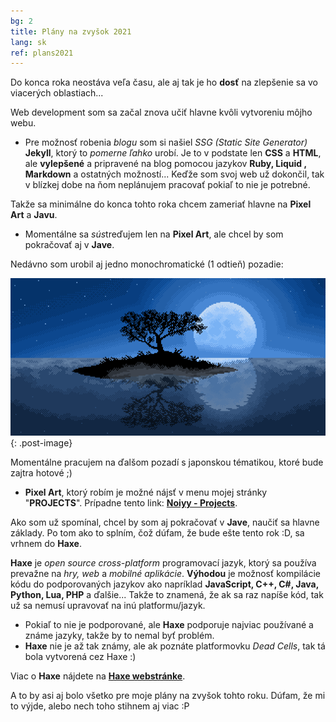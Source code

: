 ```yaml
---
bg: 2
title: Plány na zvyšok 2021
lang: sk
ref: plans2021
---
```

Do konca roka neostáva veľa času, ale aj tak je ho **dosť** na zlepšenie sa vo viacerých oblastiach...

Web development som sa začal znova učiť hlavne kvôli vytvoreniu môjho webu. 
- Pre možnosť robenia *blogu* som si našiel *SSG (Static Site Generator)* **Jekyll**, ktorý to *pomerne ľahko* urobí. Je to v podstate len **CSS** a **HTML**, ale **vylepšené** a pripravené na blog pomocou jazykov **Ruby, Liquid , Markdown** a ostatných možností...
Keďže som svoj web už dokončil, tak v blízkej dobe na ňom neplánujem pracovať pokiaľ to nie je potrebné. 

Takže sa minimálne do konca tohto roka chcem zameriať hlavne na **Pixel Art** a **Javu**.
- Momentálne sa *sús*treďujem len na **Pixel Art**, ale chcel by som pokračovať aj v **Jave**.

Nedávno som urobil aj jedno monochromatické (1 odtieň) pozadie:

![Ostrov a mesiac cez noc monochromatické pozadie](/assets/images/island_and_moon.png)
{: .post-image}

Momentálne pracujem na ďalšom pozadí s japonskou tématikou, ktoré bude zajtra hotové ;)
- **Pixel Art**, ktorý robím je možné nájsť v menu mojej stránky "**PROJECTS**". Prípadne tento link: **[Noiyy - Projects](https://noiy.rf.gd/projects)**.

Ako som už spomínal, chcel by som aj pokračovať v **Jave**, naučiť sa hlavne základy. Po tom ako to splním, čož dúfam, že bude ešte tento rok :D, sa vrhnem do **Haxe**.

**Haxe** je *open source cross-platform* programovací jazyk, ktorý sa používa prevažne na *hry, web* a *mobilné aplikácie*. **Výhodou** je možnosť kompilácie kódu do podporovaných jazykov ako napríklad **JavaScript, C++, C#, Java, Python, Lua, PHP** a ďalšie... Takže to znamená, že ak sa raz napíše kód, tak už sa nemusí upravovať na inú platformu/jazyk.
- Pokiaľ to nie je podporované, ale **Haxe** podporuje najviac používané a známe jazyky, takže by to nemal byť problém.
- **Haxe** nie je až tak známy, ale ak poznáte platformovku *Dead Cells*, tak tá bola vytvorená cez Haxe :)

Viac o **Haxe** nájdete na **[Haxe webstránke](https://haxe.org)**.

A to by asi aj bolo všetko pre moje plány na zvyšok tohto roku. Dúfam, že mi to výjde, alebo nech toho stihnem aj viac :P

